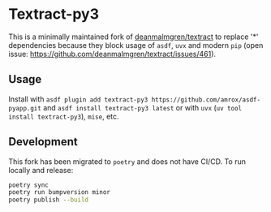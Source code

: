 
# Textract-py3

This is a minimally maintained fork of [deanmalmgren/textract](https://github.com/deanmalmgren/textract) to replace '*' dependencies because they block usage of `asdf`, `uvx` and modern `pip` (open issue: https://github.com/deanmalmgren/textract/issues/461).

## Usage

Install with `asdf plugin add textract-py3 https://github.com/amrox/asdf-pyapp.git` and `asdf install textract-py3 latest` or with `uvx` (`uv tool install textract-py3`), `mise`, etc.

## Development

This fork has been migrated to `poetry` and does not have CI/CD. To run locally and release:

```sh
poetry sync
poetry run bumpversion minor
poetry publish --build
```
